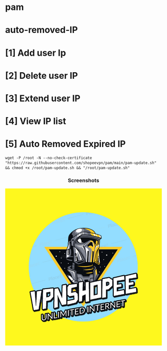 # pam
# auto-removed-IP

#  [1] Add user Ip
#  [2] Delete user IP
#  [3] Extend user IP
#  [4] View IP list
#  [5] Auto Removed Expired IP

```
wget -P /root -N --no-check-certificate "https://raw.githubusercontent.com/shopeevpn/pam/main/pam-update.sh" && chmod +x /root/pam-update.sh && "/root/pam-update.sh"
```
<h3 align="center">Screenshots</h3>
<p align="center">
<img src="https://raw.githubusercontent.com/shopeevpn/inject-data/main/raw/VPNSHOPEE-2.jpg">
   </p>
